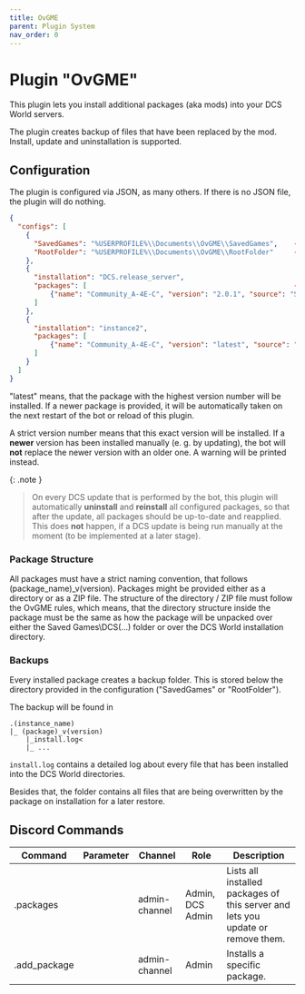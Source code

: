 ```yaml
---
title: OvGME
parent: Plugin System
nav_order: 0
---
```


# Plugin "OvGME"

This plugin lets you install additional packages (aka mods) into your DCS World servers.

The plugin creates backup of files that have been replaced by the mod. Install, update and uninstallation is supported.

## Configuration

The plugin is configured via JSON, as many others. If there is no JSON file, the plugin will do nothing.

```json
{
  "configs": [
    {
      "SavedGames": "%USERPROFILE%\\Documents\\OvGME\\SavedGames",    -- folder to store plugins that should be installed into Saved Games
      "RootFolder": "%USERPROFILE%\\Documents\\OvGME\\RootFolder"     -- folder to store plugins that should go into the base game directories
    },
    {
      "installation": "DCS.release_server",
      "packages": [                                                   -- list of packages to install
          {"name": "Community_A-4E-C", "version": "2.0.1", "source": "SavedGames"}
      ]
    },
    {
      "installation": "instance2",
      "packages": [
          {"name": "Community_A-4E-C", "version": "latest", "source": "SavedGames"}
      ]
    }
  ]
}
```

"latest" means, that the package with the highest version number will be installed. If a newer package is provided, it
will be automatically taken on the next restart of the bot or reload of this plugin.

A strict version number means that this exact version will be installed. If a **newer** version has been installed 
manually (e. g. by updating), the bot will **not** replace the newer version with an older one. A warning will be 
printed instead.

{: .note }
> On every DCS update that is performed by the bot, this plugin will automatically __uninstall__ and __reinstall__ all
> configured packages, so that after the update, all packages should be up-to-date and reapplied.<br/>
> This does **not** happen, if a DCS update is being run manually at the moment (to be implemented at a later stage).

### Package Structure

All packages must have a strict naming convention, that follows (package_name)_v(version).
Packages might be provided either as a directory or as a ZIP file. The structure of the directory / ZIP file must follow
the OvGME rules, which means, that the directory structure inside the package must be the same as how the package will
be unpacked over either the Saved Games\DCS(...) folder or over the DCS World installation directory.

### Backups

Every installed package creates a backup folder. This is stored below the directory provided in the configuration
("SavedGames" or "RootFolder").

The backup will be found in

```
.(instance_name)
|_ (package)_v(version)
    |_install.log<
    |_ ...
```

`install.log` contains a detailed log about every file that has been installed into the DCS World directories.

Besides that, the folder contains all files that are being overwritten by the package on installation for a later 
restore.

## Discord Commands

| Command         | Parameter                | Channel       | Role             | Description                                                                     |
|-----------------|--------------------------|---------------|------------------|---------------------------------------------------------------------------------|
| .packages       |                          | admin-channel | Admin, DCS Admin | Lists all installed packages of this server and lets you update or remove them. |
| .add_package    |                          | admin-channel | Admin            | Installs a specific package.                                                    |
